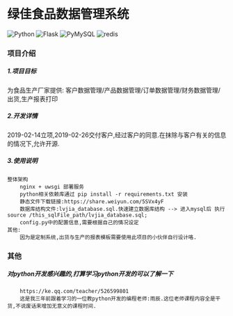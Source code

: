 # 绿佳食品数据管理系统
![Python](https://img.shields.io/badge/Python-3.6-519dd9.svg)
![Flask](https://img.shields.io/badge/Flask-1.0.2-519dd9.svg)
![PyMySQL](https://img.shields.io/badge/PyMySQL-0.9.3-519dd9.svg)
![redis](https://img.shields.io/badge/redis-3.1.0-519dd9.svg)

### 项目介绍
##### 1.项目目标
为食品生产厂家提供: 客户数据管理/产品数据管理/订单数据管理/财务数据管理/出货,生产报表打印
##### 2.开发详情
2019-02-14立项,2019-02-26交付客户,经过客户的同意.在抹除与客户有关的信息的情况下,允许开源.
##### 3.使用说明
    整体架构
        nginx + uwsgi 部署服务
        python相关依赖库通过 pip install -r requirements.txt 安装
        静态文件下载链接:https://share.weiyun.com/5SVx4yF
        数据库结构文件:lvjia_database.sql.快速建立数据库结构 --> 进入mysql后 执行 source /this_sqlFile_path/lvjia_database.sql;
        config.py中的配置信息,需要根据自己的情况设定
    其他:
        因为是定制系统,出货与生产的报表模板需要使用此项目的小伙伴自行设计咯.
### 其他
##### 对python开发感兴趣的,打算学习python开发的可以了解一下
        https://ke.qq.com/teacher/526599801
        这是我三年前跟着学习的一位教python开发的编程老师:雨辰.这位老师课程内容全是干货,不说废话来增加无意义的课程时间.
        
    


